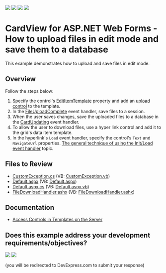 <!-- default badges list -->
![](https://img.shields.io/endpoint?url=https://codecentral.devexpress.com/api/v1/VersionRange/128530329/16.2.3%2B)
[![](https://img.shields.io/badge/Open_in_DevExpress_Support_Center-FF7200?style=flat-square&logo=DevExpress&logoColor=white)](https://supportcenter.devexpress.com/ticket/details/T578527)
[![](https://img.shields.io/badge/📖_How_to_use_DevExpress_Examples-e9f6fc?style=flat-square)](https://docs.devexpress.com/GeneralInformation/403183)
[![](https://img.shields.io/badge/💬_Leave_Feedback-feecdd?style=flat-square)](#does-this-example-address-your-development-requirementsobjectives)
<!-- default badges end -->

# CardView for ASP.NET Web Forms - How to upload files in edit mode and save them to a database

This example demonstrates how to upload and save files in edit mode.

## Overview

Follow the steps below:

1. Specify the control's [EditItemTemplate](https://docs.devexpress.com/AspNet/DevExpress.Web.CardViewColumn.EditItemTemplate) property and add an [upload control](https://docs.devexpress.com/AspNet/DevExpress.Web.ASPxUploadControl) to the template.
2. In the [FileUploadComplete](https://docs.devexpress.com/AspNet/DevExpress.Web.ASPxUploadControl.FileUploadComplete) event handler, save files to a session.
3. When the user saves changes, save the uploaded files to a database in the [CardUpdating](https://docs.devexpress.com/AspNet/DevExpress.Web.ASPxCardView.CardUpdating) event handler.
4. To allow the user to download files, use a hyper link control and add it to the grid's data item template.
5. In the hyperlink's `Load` event handler, specify the control's `Text` and `NavigateUrl` properties. <a href="https://www.devexpress.com/Support/Center/Question/Details/K18282/the-general-technique-of-using-the-init-load-event-handler">The general technique of using the Init/Load event handler</a> topic.</p>

## Files to Review

* [CustomException.cs](./CS/App_Code/CustomException.cs) (VB: [CustomException.vb](./VB/App_Code/CustomException.vb))
* [Default.aspx](./CS/Default.aspx) (VB: [Default.aspx](./VB/Default.aspx))
* [Default.aspx.cs](./CS/Default.aspx.cs) (VB: [Default.aspx.vb](./VB/Default.aspx.vb))
* [FileDownloadHandler.ashx](./CS/FileDownloadHandler.ashx) (VB: [FileDownloadHandler.ashx](./VB/FileDownloadHandler.ashx))

## Documentation

* [Access Controls in Templates on the Server](https://docs.devexpress.com/AspNet/403575/common-concepts/access-controls-in-templates-on-the-server)
<!-- feedback -->
## Does this example address your development requirements/objectives?

[<img src="https://www.devexpress.com/support/examples/i/yes-button.svg"/>](https://www.devexpress.com/support/examples/survey.xml?utm_source=github&utm_campaign=asp-net-web-forms-cardview-upload-and-save-files-in-edit-mode&~~~was_helpful=yes) [<img src="https://www.devexpress.com/support/examples/i/no-button.svg"/>](https://www.devexpress.com/support/examples/survey.xml?utm_source=github&utm_campaign=asp-net-web-forms-cardview-upload-and-save-files-in-edit-mode&~~~was_helpful=no)

(you will be redirected to DevExpress.com to submit your response)
<!-- feedback end -->
